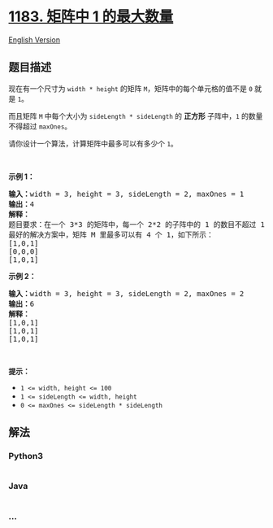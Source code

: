 # [1183. 矩阵中 1 的最大数量](https://leetcode-cn.com/problems/maximum-number-of-ones)

[English Version](/solution/1100-1199/1183.Maximum%20Number%20of%20Ones/README_EN.md)

## 题目描述

<!-- 这里写题目描述 -->
<p>现在有一个尺寸为 <code>width * height</code> 的矩阵 <code>M</code>，矩阵中的每个单元格的值不是 <code>0</code> 就是 <code>1</code>。</p>

<p>而且矩阵 <code>M</code> 中每个大小为 <code>sideLength * sideLength</code> 的 <strong>正方形</strong> 子阵中，<code>1</code> 的数量不得超过 <code>maxOnes</code>。</p>

<p>请你设计一个算法，计算矩阵中最多可以有多少个 <code>1</code>。</p>

<p> </p>

<p><strong>示例 1：</strong></p>

<pre><strong>输入：</strong>width = 3, height = 3, sideLength = 2, maxOnes = 1
<strong>输出：</strong>4
<strong>解释：</strong>
题目要求：在一个 3*3 的矩阵中，每一个 2*2 的子阵中的 1 的数目不超过 1 个。
最好的解决方案中，矩阵 M 里最多可以有 4 个 1，如下所示：
[1,0,1]
[0,0,0]
[1,0,1]
</pre>

<p><strong>示例 2：</strong></p>

<pre><strong>输入：</strong>width = 3, height = 3, sideLength = 2, maxOnes = 2
<strong>输出：</strong>6
<strong>解释：</strong>
[1,0,1]
[1,0,1]
[1,0,1]
</pre>

<p> </p>

<p><strong>提示：</strong></p>

<ul>
	<li><code>1 <= width, height <= 100</code></li>
	<li><code>1 <= sideLength <= width, height</code></li>
	<li><code>0 <= maxOnes <= sideLength * sideLength</code></li>
</ul>

## 解法

<!-- 这里可写通用的实现逻辑 -->

<!-- tabs:start -->

### **Python3**

<!-- 这里可写当前语言的特殊实现逻辑 -->

```python

```

### **Java**

<!-- 这里可写当前语言的特殊实现逻辑 -->

```java

```

### **...**

```

```

<!-- tabs:end -->
